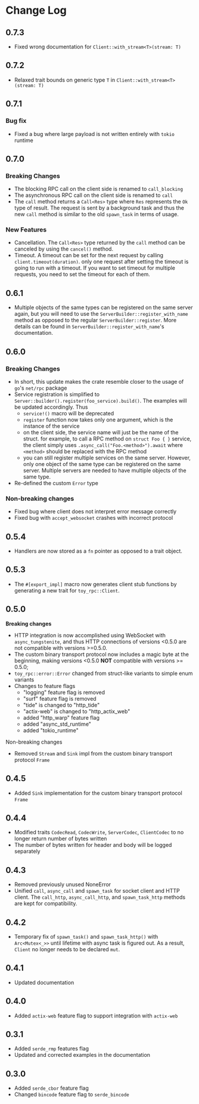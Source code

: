 # Change Log

## 0.7.3

- Fixed wrong documentation for `Client::with_stream<T>(stream: T)`

## 0.7.2

- Relaxed trait bounds on generic type `T` in `Client::with_stream<T>(stream: T)`

## 0.7.1

### Bug fix

- Fixed a bug where large payload is not written entirely with `tokio` runtime

## 0.7.0

### Breaking Changes

- The blocking RPC call on the client side is renamed to `call_blocking`
- The asynchronous RPC call on the client side is renamed to `call`
- The `call` method returns a `Call<Res>` type where `Res` represents the `Ok` type of 
result. The request is sent by a background task and thus the new `call` method is 
similar to the old `spawn_task` in terms of usage.

### New Features

- Cancellation. The `Call<Res>` type returned by the `call` method can be canceled by 
using the `cancel()` method.
- Timeout. A timeout can be set for the next request by calling `client.timeout(duration)`. 
only one request after setting the timeout is going to run with a timeout. If you want to set timeout
for multiple requests, you need to set the timeout for each of them.

## 0.6.1

- Multiple objects of the same types can be registered on the same server again, but you will need to
use the `ServerBuilder::register_with_name` method as opposed to the regular `ServerBuilder::register`.
More details can be found in `ServerBuilder::register_with_name`'s documentation.

## 0.6.0

### Breaking Changes

- In short, this update makes the crate resemble closer to the usage of `go`'s `net/rpc` package
- Service registration is simplified to `Server::builder().register(foo_service).build()`. The examples will be
updated accordingly. Thus
    - `service!()` macro will be deprecated
    - `register` function now takes only one argument, which is the instance of the service
    - on the client side, the service name will just be the name of the struct. for example,
        to call a RPC method on `struct Foo { }` service, the client simply uses
        `.async_call("Foo.<method>").await` where `<method>` should be replaced with the RPC method
    - you can still register multiple services on the same server. However, only one object of the same type
        can be registered on the same server. Multiple servers are needed to have multiple objects of the same type.
- Re-defined the custom `Error` type

### Non-breaking changes

- Fixed bug where client does not interpret error message correctly
- Fixed bug with `accept_websocket` crashes with incorrect protocol

## 0.5.4

- Handlers are now stored as a `fn` pointer as opposed to a trait object.

## 0.5.3

- The `#[export_impl]` macro now generates client stub functions by generating a new trait for `toy_rpc::Client`.

## 0.5.0

**Breaking changes**

- HTTP integration is now accomplished using WebSocket with `async_tungstenite`, and thus HTTP connections
of versions <0.5.0 are not compatible with versions >=0.5.0.
- The custom binary transport protocol now includes a magic byte at the beginning, making
versions <0.5.0 **NOT** compatible with versions >= 0.5.0;
- `toy_rpc::error::Error` changed from struct-like variants to simple enum variants
- Changes to feature flags
    - "logging" feature flag is removed
    - "surf" feature flag is removed
    - "tide" is changed to "http_tide"
    - "actix-web" is changed to "http_actix_web"
    - added "http_warp" feature flag
    - added "async_std_runtime"
    - added "tokio_runtime"

Non-breaking changes

- Removed `Stream` and `Sink` impl from the custom binary transport protocol `Frame`

## 0.4.5

- Added `Sink` implementation for the custom binary transport protocol `Frame`

## 0.4.4

- Modified traits `CodecRead`, `CodecWrite`, `ServerCodec`, `ClientCodec` to no longer
return number of bytes written
- The number of bytes written for header and body will be logged separately

## 0.4.3

- Removed previously unused NoneError
- Unified `call`, `async_call` and `spawn_task` for socket client
and HTTP client. The `call_http`, `async_call_http`, and `spawn_task_http`
methods are kept for compatibility.

## 0.4.2

- Temporary fix of `spawn_task()` and `spawn_task_http()` with `Arc<Mutex<_>>` until
lifetime with async task is figured out. As a result, `Client` no longer needs to be declared `mut`.

## 0.4.1

- Updated documentation

## 0.4.0

- Added `actix-web` feature flag to support integration with `actix-web`

## 0.3.1

- Added `serde_rmp` features flag
- Updated and corrected examples in the documentation

## 0.3.0

- Added `serde_cbor` feature flag
- Changed `bincode` feature flag to `serde_bincode`